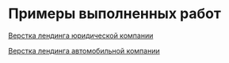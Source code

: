 
# Примеры выполненных работ

[Верстка лендинга юридической компании](https://alekseyabramov2108.github.io/law_firm/ "")

[Верстка лендинга автомобильной компании](https://alekseyabramov2108.github.io/tesla/ "")
